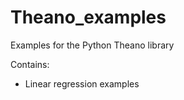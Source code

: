 Theano_examples
===============

Examples for the Python Theano library

Contains:
- Linear regression examples